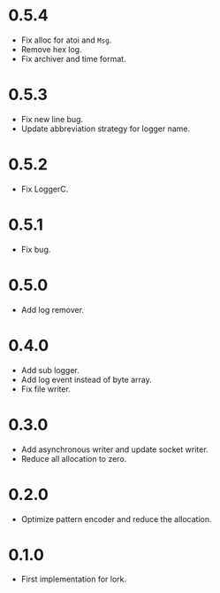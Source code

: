 # 0.5.4
* Fix alloc for atoi and `Msg`.
* Remove hex log.
* Fix archiver and time format.

# 0.5.3
* Fix new line bug.
* Update abbreviation strategy for logger name.

# 0.5.2
* Fix LoggerC.

# 0.5.1
* Fix bug.

# 0.5.0
* Add log remover.

# 0.4.0
* Add sub logger.
* Add log event instead of byte array.
* Fix file writer.

# 0.3.0
* Add asynchronous writer and update socket writer.
* Reduce all allocation to zero. 

# 0.2.0
* Optimize pattern encoder and reduce the allocation.

# 0.1.0
* First implementation for lork.
